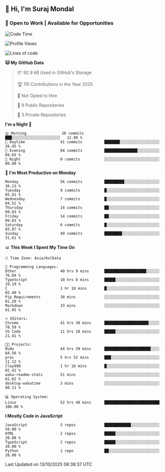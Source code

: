 ## 👋 Hi, I'm Suraj Mondal
### 🚀 Open to Work | Available for Opportunities

<!--START_SECTION:waka-->
![Code Time](http://img.shields.io/badge/Code%20Time-55%20hrs%2058%20mins-blue)

![Profile Views](http://img.shields.io/badge/Profile%20Views-214-blue)

![Lines of code](https://img.shields.io/badge/From%20Hello%20World%20I%27ve%20Written-100.3%20thousand%20lines%20of%20code-blue)

**🐱 My GitHub Data** 

> 📦 92.9 kB Used in GitHub's Storage 
 > 
> 🏆 115 Contributions in the Year 2025
 > 
> 🚫 Not Opted to Hire
 > 
> 📜 9 Public Repositories 
 > 
> 🔑 3 Private Repositories 
 > 
**I'm a Night 🦉** 

```text
🌞 Morning                20 commits          ███░░░░░░░░░░░░░░░░░░░░░░   12.90 % 
🌆 Daytime                41 commits          ███████░░░░░░░░░░░░░░░░░░   26.45 % 
🌃 Evening                94 commits          ███████████████░░░░░░░░░░   60.65 % 
🌙 Night                  0 commits           ░░░░░░░░░░░░░░░░░░░░░░░░░   00.00 % 
```
📅 **I'm Most Productive on Monday** 

```text
Monday                   56 commits          █████████░░░░░░░░░░░░░░░░   36.13 % 
Tuesday                  9 commits           █░░░░░░░░░░░░░░░░░░░░░░░░   05.81 % 
Wednesday                7 commits           █░░░░░░░░░░░░░░░░░░░░░░░░   04.52 % 
Thursday                 14 commits          ██░░░░░░░░░░░░░░░░░░░░░░░   09.03 % 
Friday                   14 commits          ██░░░░░░░░░░░░░░░░░░░░░░░   09.03 % 
Saturday                 6 commits           █░░░░░░░░░░░░░░░░░░░░░░░░   03.87 % 
Sunday                   49 commits          ████████░░░░░░░░░░░░░░░░░   31.61 % 
```


📊 **This Week I Spent My Time On** 

```text
🕑︎ Time Zone: Asia/Kolkata

💬 Programming Languages: 
Other                    40 hrs 9 mins       ███████████████████░░░░░░   76.04 % 
TypeScript               10 hrs 8 mins       █████░░░░░░░░░░░░░░░░░░░░   19.19 % 
C                        1 hr 18 mins        █░░░░░░░░░░░░░░░░░░░░░░░░   02.49 % 
Pip Requirements         38 mins             ░░░░░░░░░░░░░░░░░░░░░░░░░   01.20 % 
Markdown                 33 mins             ░░░░░░░░░░░░░░░░░░░░░░░░░   01.05 % 

🔥 Editors: 
Chrome                   41 hrs 30 mins      ████████████████████░░░░░   78.59 % 
VS Code                  11 hrs 18 mins      █████░░░░░░░░░░░░░░░░░░░░   21.41 % 

🐱‍💻 Projects: 
Rudo                     44 hrs 39 mins      █████████████████████░░░░   84.56 % 
prac                     5 hrs 52 mins       ███░░░░░░░░░░░░░░░░░░░░░░   11.12 % 
Clay990                  1 hr 16 mins        █░░░░░░░░░░░░░░░░░░░░░░░░   02.42 % 
waka-readme-stats        51 mins             ░░░░░░░░░░░░░░░░░░░░░░░░░   01.62 % 
desktop-wakatime         3 mins              ░░░░░░░░░░░░░░░░░░░░░░░░░   00.11 % 

💻 Operating System: 
Linux                    52 hrs 48 mins      █████████████████████████   100.00 % 
```

**I Mostly Code in JavaScript** 

```text
JavaScript               5 repos             ████████████░░░░░░░░░░░░░   50.00 % 
HTML                     2 repos             █████░░░░░░░░░░░░░░░░░░░░   20.00 % 
TypeScript               2 repos             █████░░░░░░░░░░░░░░░░░░░░   20.00 % 
Python                   1 repo              ██░░░░░░░░░░░░░░░░░░░░░░░   10.00 % 
```




 Last Updated on 13/10/2025 06:38:37 UTC
<!--END_SECTION:waka-->
